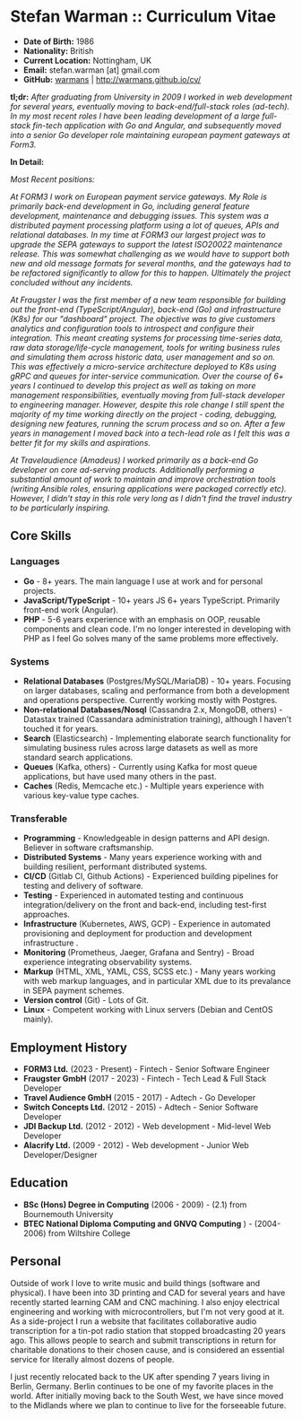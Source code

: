 Stefan Warman :: Curriculum Vitae
=====================================

* **Date of Birth:** 1986
* **Nationality:** British
* **Current Location:** Nottingham, UK
* **Email:** stefan.warman [at] gmail.com
* **GitHub:** [warmans](https://github.com/warmans) | http://warmans.github.io/cv/

**tl;dr:** *After graduating from University in 2009 I worked in web development for several years, eventually moving to back-end/full-stack roles (ad-tech). In my most recent roles I have been leading development of a large full-stack fin-tech application with Go and Angular, and subsequently moved into a senior Go developer role maintaining european payment gateways at Form3.*

**In Detail:**

*Most Recent positions:* 

*At FORM3 I work on European payment service gateways. My Role is primarily back-end development in Go, including general feature development, maintenance and debugging issues. This system was a distributed payment processing platform using a lot of queues, APIs and relational databases.*
*In my time at FORM3 our largest project was to upgrade the SEPA gateways to support the latest ISO20022 maintenance release. This was somewhat challenging as we would have to support both new and old message formats for several months, and the gateways had to be refactored significantly to allow for this to happen. Ultimately the project concluded without any incidents.*

*At Fraugster I was the first member of a new team responsible for building out the front-end (TypeScript/Angular), back-end (Go) and
infrastructure (K8s) for our "dashboard" project. The objective was to give customers analytics and configuration tools to introspect 
and configure their integration.
This meant creating systems for processing time-series data, raw data storage/life-cycle management, tools for writing business rules
and simulating them across historic data, user management and so on. This was effectively a micro-service architecture deployed to K8s using gRPC and queues for 
inter-service communication.*
*Over the course of 6+ years I continued to develop this project as well as taking on more management responsibilities,
eventually moving from full-stack developer to engineering manager. However, despite this role change
I still spent the majority of my time working directly on the project - coding, debugging, designing new features, running the 
scrum process and so on. After a few years in management I moved back into a tech-lead role as I felt this was a better fit for my skills and aspirations.*

*At Travelaudience (Amadeus) I worked primarily as a back-end Go developer on core ad-serving products. Additionally performing a substantial amount of work to maintain and improve orchestration 
tools (writing Ansible roles, ensuring applications were packaged correctly etc). However, 
I didn't stay in this role very long as I didn't find the travel industry to be particularly inspiring.*

## Core Skills

### Languages

* **Go** - 8+ years. The main language I use at work and for personal projects.
* **JavaScript/TypeScript** - 10+ years JS 6+ years TypeScript. Primarily front-end work (Angular).
* **PHP** - 5-6 years experience with an emphasis on OOP, reusable components and clean code. I'm no longer interested in developing with PHP as I feel Go solves many of the same problems more effectively.

### Systems

* **Relational Databases** (Postgres/MySQL/MariaDB) - 10+ years. Focusing on larger databases, scaling and performance from both a development and operations perspective. Currently working mostly with Postgres.
* **Non-relational Databases/Nosql** (Cassandra 2.x, MongoDB, others) - Datastax trained (Cassandara administration training), although I haven't touched it for years.
* **Search** (Elasticsearch) - Implementing elaborate search functionality for simulating business rules across large datasets as well as more standard search applications.
* **Queues** (Kafka, others) - Currently using Kafka for most queue applications, but have used many others in the past.
* **Caches** (Redis, Memcache etc.) - Multiple years experience with various key-value type caches.

### Transferable

* **Programming** - Knowledgeable in design patterns and API design. Believer in software craftsmanship.
* **Distributed Systems** - Many years experience working with and building resilient, performant distributed systems.
* **CI/CD** (Gitlab CI, Github Actions) - Experienced building pipelines for testing and delivery of software.
* **Testing** - Experienced in automated testing and continuous integration/delivery on the front and back-end, including test-first approaches.
* **Infrastructure** (Kubernetes, AWS, GCP) - Experience in automated provisioning and deployment for production and development infrastructure .
* **Monitoring** (Prometheus, Jaeger, Grafana and Sentry) - Broad experience integrating observability systems.
* **Markup** (HTML, XML, YAML, CSS, SCSS etc.) - Many years working with web markup languages, and in particular XML due to its prevalance in SEPA payment schemes.
* **Version control** (Git) - Lots of Git.
* **Linux** - Competent working with Linux servers (Debian and CentOS mainly).

## Employment History

* **FORM3 Ltd.** (2023 - Present) - Fintech - Senior Software Engineer
* **Fraugster GmbH** (2017 - 2023) - Fintech - Tech Lead & Full Stack Developer
* **Travel Audience GmbH** (2015 - 2017) - Adtech - Go Developer 
* **Switch Concepts Ltd.** (2012 - 2015) - Adtech - Senior Software Developer
* **JDI Backup Ltd.** (2012 - 2012) - Web development - Mid-level Web Developer
* **Alacrify Ltd.** (2009 - 2012)  - Web development - Junior Web Developer/Designer

## Education

* **BSc (Hons) Degree in Computing** (2006 - 2009) - (2.1) from Bournemouth University
* **BTEC National Diploma Computing and GNVQ Computing** ) - (2004-2006) from Wiltshire College

## Personal

Outside of work I love to write music and build things (software and physical). I have been into 3D printing and CAD for several years
and have recently started learning CAM and CNC machining. I also enjoy electrical engineering and working with microcontrollers, but I'm not very good at it. 
As a side-project I run a website that facilitates collaborative audio transcription for a tin-pot radio station that
stopped broadcasting 20 years ago. This allows people to search and submit transcriptions in return for charitable donations
to their chosen cause, and is considered an essential service for literally almost dozens of people.

I just recently relocated back to the UK after spending 7 years living in Berlin, Germany. Berlin continues to be
one of my favorite places in the world. After initially moving back to the South West, we have since moved to the
Midlands where we plan to continue to live for the forseeable future.
